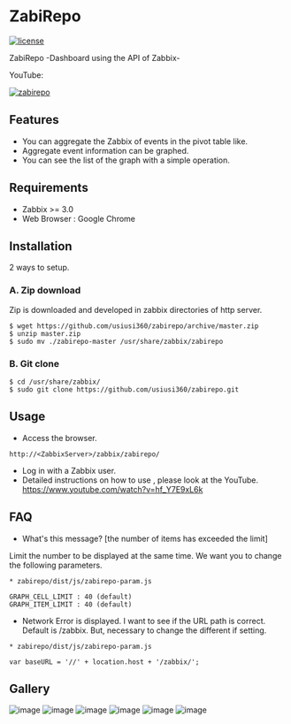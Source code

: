 # ZabiRepo #

[![license](https://img.shields.io/github/license/usiusi360/zabirepo.svg?style=flat-square)](https://github.com/usiusi360/zabirepo/blob/master/LICENSE.txt)

ZabiRepo -Dashboard using the API of Zabbix-

YouTube:

[![zabirepo](http://img.youtube.com/vi/hf_Y7E9xL6k/0.jpg)](https://www.youtube.com/watch?v=hf_Y7E9xL6k)

## Features
- You can aggregate the Zabbix of events in the pivot table like.
- Aggregate event information can be graphed.
- You can see the list of the graph with a simple operation.

## Requirements
- Zabbix >= 3.0
- Web Browser : Google Chrome

## Installation ##

2 ways to setup.

### A. Zip download ###

Zip is downloaded and developed in zabbix directories of http server.

````
$ wget https://github.com/usiusi360/zabirepo/archive/master.zip
$ unzip master.zip
$ sudo mv ./zabirepo-master /usr/share/zabbix/zabirepo
````

### B. Git clone ###

````
$ cd /usr/share/zabbix/
$ sudo git clone https://github.com/usiusi360/zabirepo.git
````

## Usage ##

- Access the browser.

````
http://<ZabbixServer>/zabbix/zabirepo/
````
- Log in with a Zabbix user.
- Detailed instructions on how to use , please look at the YouTube.
https://www.youtube.com/watch?v=hf_Y7E9xL6k


## FAQ

- What's this message? [the number of items has exceeded the limit] 

Limit the number to be displayed at the same time.
We want you to change the following parameters.


```
* zabirepo/dist/js/zabirepo-param.js

GRAPH_CELL_LIMIT : 40 (default)
GRAPH_ITEM_LIMIT : 40 (default)
```

- Network Error is displayed.
I want to see if the URL path is correct.
Default is /zabbix. But, necessary to change the different if setting.

```
* zabirepo/dist/js/zabirepo-param.js

var baseURL = '//' + location.host + '/zabbix/';
```

## Gallery ##
![image](https://raw.githubusercontent.com/usiusi360/zabirepo/master/gallery/image001.png)
![image](https://raw.githubusercontent.com/usiusi360/zabirepo/master/gallery/image002.png)
![image](https://raw.githubusercontent.com/usiusi360/zabirepo/master/gallery/image003.png)
![image](https://raw.githubusercontent.com/usiusi360/zabirepo/master/gallery/image004.png)
![image](https://raw.githubusercontent.com/usiusi360/zabirepo/master/gallery/image005.png)
![image](https://raw.githubusercontent.com/usiusi360/zabirepo/master/gallery/image006.png)
